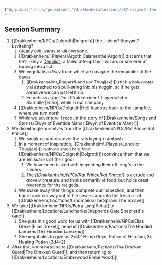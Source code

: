 ```yaml
---
{"dg-publish":true,"permalink":"/drakkenheim/sessions/s07-dolgroth-the-buoyant/","noteIcon":""}
---
```


## Session Summary
1. [[Drakkenheim/NPCs/Dolgroth\|Dolgroth]] the... shiny? Buoyant? Levitating?
	1. Clearly evil, wants to kill everyone.
	2. [[Drakkenheim/_Players/Argoth Calamenthe\|Argoth]] discerns that he's likely a [Demilich](https://forgottenrealms.fandom.com/wiki/Demilich), a failed attempt by a wizard or sorcerer at turning into a lich
	3. We negotiate a *dicey* truce while we navigate the remainder of the caves
		1. [[Drakkenheim/_Players/Lendalor Thugijak\|I]] stick a holy-water vial attached to a pull-string into his noggin, so if he gets abrasive we can just let it rip
		2. He acts as a *familiar* [[Drakkenheim/_Players/Echo Starcaller\|Echo]] while in our company
	4. [[Drakkenheim/NPCs/Dolgroth\|He]] leads us back to the campfire, where we turn north
	5. While we adventure, I recount the story of [[Drakkenheim/Songs and Stories/Elwyn of Eventide Manor\|Elwyn of Eventide Manor]]
2. We disentangle ourselves from the [[Drakkenheim/NPCs/Rat Prince\|Rat Prince]]
	1. We sneak up and discover the rats laying in ambush
	2. In a moment of inspiration, [[Drakkenheim/_Players/Lendalor Thugijak\|I]] (with no small help from [[Drakkenheim/NPCs/Dolgroth\|Dolgroth]]) convince them that we are emissaries of their god!
		1. We have been tasked with inspecting their offering's to the spiders
		2. The *[[Drakkenheim/NPCs/Rat Prince\|Rat Prince]]* is a crude and grovely creature, and thinks primarily of food, but holds great reverence for the rat gods.
	3. We snake away their things, complete our inspection, and then back-track our way out of the sewers and into the fresh air of [[Drakkenheim/Locations/Landmarks/The Sprawl\|The Sprawl]]
3. We take [[Drakkenheim/NPCs/Petra Lang\|Petra]] to [[Drakkenheim/Locations/Landmarks/Shepherds Gate\|Shepherd's Gate]]
	1. She puts in a good word for us with [[Drakkenheim/NPCs/Elias Drexel\|Elias Drexel]], head of [[Drakkenheim/Factions/The Hooded Lanterns\|The Hooded Lanterns]]
	2. She negotiates to give us 2x50' Hemp Rope, Potion of Heroism, 3x Healing Potion (2d4+2)
4. After this, we're heading to [[Drakkenheim/Factions/The Drakken Guard\|The Drakken Guard]], and then returning to [[Drakkenheim/Locations/Emberwood\|Emberwood]]!